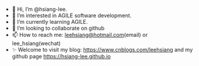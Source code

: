 - 👋 Hi, I’m @hsiang-lee.
- 👀 I’m interested in AGILE software development.
- 🌱 I’m currently learning AGILE.
- 💞️ I’m looking to collaborate on github
- 📫 How to reach me: leehsiang@hotmail.com(email) or lee_hsiang(wechat)
- ✨ Welcome to visit my blog: https://www.cnblogs.com/leehsiang and my github page https://hsiang-lee.github.io

<!---
hsiang-lee/hsiang-lee is a ✨ special ✨ repository because its `README.md` (this file) appears on your GitHub profile.
You can click the Preview link to take a look at your changes.
--->
